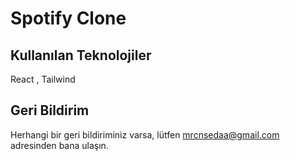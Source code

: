 # Spotify Clone

## Kullanılan Teknolojiler

React , Tailwind

## Geri Bildirim

Herhangi bir geri bildiriminiz varsa, lütfen mrcnsedaa@gmail.com adresinden bana ulaşın.
